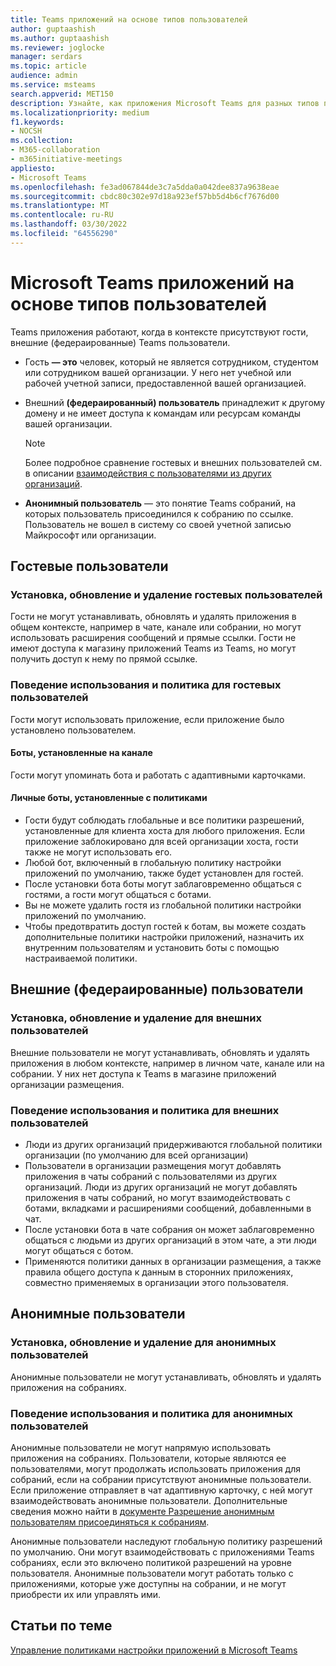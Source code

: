 ```yaml
---
title: Teams приложений на основе типов пользователей
author: guptaashish
ms.author: guptaashish
ms.reviewer: joglocke
manager: serdars
ms.topic: article
audience: admin
ms.service: msteams
search.appverid: MET150
description: Узнайте, как приложения Microsoft Teams для разных типов пользователей.
ms.localizationpriority: medium
f1.keywords:
- NOCSH
ms.collection:
- M365-collaboration
- m365initiative-meetings
appliesto:
- Microsoft Teams
ms.openlocfilehash: fe3ad067844de3c7a5dda0a042dee837a9638eae
ms.sourcegitcommit: cbdc80c302e97d18a923ef57bb5d4b6cf7676d00
ms.translationtype: MT
ms.contentlocale: ru-RU
ms.lasthandoff: 03/30/2022
ms.locfileid: "64556290"
---
```

# <a name="microsoft-teams-apps-behavior-based-on-types-of-users"></a>Microsoft Teams приложений на основе типов пользователей

Teams приложения работают, когда в контексте присутствуют гости, внешние (федераированные) Teams пользователи.

- Гость **— это** человек, который не является сотрудником, студентом или сотрудником вашей организации. У него нет учебной или рабочей учетной записи, предоставленной вашей организацией.

- Внешний **(федераированный) пользователь** принадлежит к другому домену и не имеет доступа к командам или ресурсам команды вашей организации.

  > [!Note]
  > Более подробное сравнение гостевых и внешних пользователей см. в описании [взаимодействия с пользователями из других организаций](./communicate-with-users-from-other-organizations.md).

- **Анонимный пользователь** — это понятие Teams собраний, на которых пользователь присоединился к собранию по ссылке. Пользователь не вошел в систему со своей учетной записью Майкрософт или организации.

## <a name="guest-users"></a>Гостевые пользователи

### <a name="install-update-and-delete-for-guest-users"></a>Установка, обновление и удаление гостевых пользователей

Гости не могут устанавливать, обновлять и удалять приложения в общем контексте, например в чате, канале или собрании, но могут использовать расширения сообщений и прямые ссылки. Гости не имеют доступа к магазину приложений Teams из Teams, но могут получить доступ к нему по прямой ссылке.

### <a name="usage-behavior-and-policy-for-guest-users"></a>Поведение использования и политика для гостевых пользователей

Гости могут использовать приложение, если приложение было установлено пользователем.

#### <a name="bots-installed-to-a-channel"></a>Боты, установленные на канале

Гости могут упоминать бота и работать с адаптивными карточками.

#### <a name="personal-bots-installed-with-policies"></a>Личные боты, установленные с политиками

- Гости будут соблюдать глобальные и все политики разрешений, установленные для клиента хоста для любого приложения. Если приложение заблокировано для всей организации хоста, гости также не могут использовать его.
- Любой бот, включенный в глобальную политику настройки приложений по умолчанию, также будет установлен для гостей.
- После установки бота боты могут заблаговременно общаться с гостями, а гости могут общаться с ботами.
- Вы не можете удалить гостя из глобальной политики настройки приложений по умолчанию.
- Чтобы предотвратить доступ гостей к ботам, вы можете создать дополнительные политики настройки приложений, назначить их внутренним пользователям и установить боты с помощью настраиваемой политики.

## <a name="external-federated-users"></a>Внешние (федераированные) пользователи

### <a name="install-update-and-delete-for-external-users"></a>Установка, обновление и удаление для внешних пользователей

Внешние пользователи не могут устанавливать, обновлять и удалять приложения в любом контексте, например в личном чате, канале или на собрании. У них нет доступа к Teams в магазине приложений организации размещения.

### <a name="usage-behavior-and-policy-for-external-users"></a>Поведение использования и политика для внешних пользователей

- Люди из других организаций придерживаются глобальной политики организации (по умолчанию для всей организации)
- Пользователи в организации размещения могут добавлять приложения в чаты собраний с пользователями из других организаций. Люди из других организаций не могут добавлять приложения в чаты собраний, но могут взаимодействовать с ботами, вкладками и расширениями сообщений, добавленными в чат.
- После установки бота в чате собрания он может заблаговременно общаться с людьми из других организаций в этом чате, а эти люди могут общаться с ботом.
- Применяются политики данных в организации размещения, а также правила общего доступа к данным в сторонних приложениях, совместно применяемых в организации этого пользователя.

## <a name="anonymous-users"></a>Анонимные пользователи

### <a name="install-update-and-delete-for-anonymous-users"></a>Установка, обновление и удаление для анонимных пользователей

Анонимные пользователи не могут устанавливать, обновлять и удалять приложения на собраниях.

### <a name="usage-behavior-and-policy-for-anonymous-users"></a>Поведение использования и политика для анонимных пользователей

Анонимные пользователи не могут напрямую использовать приложения на собраниях. Пользователи, которые являются ее пользователями, могут продолжать использовать приложения для собраний, если на собрании присутствуют анонимные пользователи. Если приложение отправляет в чат адаптивную карточку, с ней могут взаимодействовать анонимные пользователи. Дополнительные сведения можно найти в [документе Разрешение анонимным пользователям присоединяться к собраниям](meeting-settings-in-teams.md#allow-anonymous-users-to-join-meetings).

Анонимные пользователи наследуют глобальную политику разрешений по умолчанию. Они могут взаимодействовать с приложениями Teams собраниях, если это включено политикой разрешений на уровне пользователя. Анонимные пользователи могут работать только с приложениями, которые уже доступны на собрании, и не могут приобрести их или управлять ими.

## <a name="related-topics"></a>Статьи по теме

[Управление политиками настройки приложений в Microsoft Teams](teams-app-setup-policies.md)
